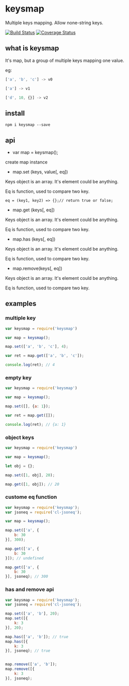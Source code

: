 # keysmap

Multiple keys mapping. Allow none-string keys.

[![Build Status](https://travis-ci.org/LoveKino/cl-ellipsis.svg)](https://travis-ci.org/LoveKino/keysmap.svg)
[![Coverage Status](https://coveralls.io/repos/github/LoveKino/cl-ellipsis/badge.svg?branch=master)](https://coveralls.io/github/LoveKino/keysmap?branch=master)

## what is keysmap

It's map, but a group of multiple keys mapping one value.

eg:
```js
['a', 'b', 'c'] -> v0

['a'] -> v1

['d', 10, {}] -> v2
```

## install

`npm i keysmap --save`

## api

- var map = keysmap();

create map instance

- map.set (keys, value[, eq]) 

Keys object is an array. It's element could be anything.

Eq is function, used to compare two key.

`eq = (key1, key2) => {};// return true or false;`

- map.get (keys[, eq])

Keys object is an array. It's element could be anything.

Eq is function, used to compare two key.

- map.has (keys[, eq])

Keys object is an array. It's element could be anything.

Eq is function, used to compare two key.

- map.remove(keys[, eq])

Keys object is an array. It's element could be anything.

Eq is function, used to compare two key.

## examples

### multiple key

```js
var keysmap = require('keysmap')

var map = keysmap();

map.set(['a', 'b', 'c'], 4);

var ret = map.get(['a', 'b', 'c']);

console.log(ret); // 4
```

### empty key

```js
var keysmap = require('keysmap')

var map = keysmap();

map.set([], {a: 1});

var ret = map.get([]);

console.log(ret); // {a: 1}

```

### object keys

```js
var keysmap = require('keysmap')

var map = keysmap();

let obj = {};

map.set([1, obj], 20);

map.get([1, obj]); // 20
```

### custome eq function

```js
var keysmap = require('keysmap');
var jsoneq = require('cl-jsoneq');

var map = keysmap();

map.set(['a', {
    b: 30
}], 300);

map.get(['a', {
    b: 30
}]); // undefined

map.get(['a', {
    b: 30
}], jsoneq); // 300
```

### has and remove api

```js
var keysmap = require('keysmap');
var jsoneq = require('cl-jsoneq');

map.set(['a', 'b'], 20);
map.set([{
    k: 3
}], 20);

map.has(['a', 'b']); // true
map.has([{
    k: 3
}], jsoneq); // true


map.remove(['a', 'b']);
map.remove([{
    k: 3
}], jsoneq);
```
